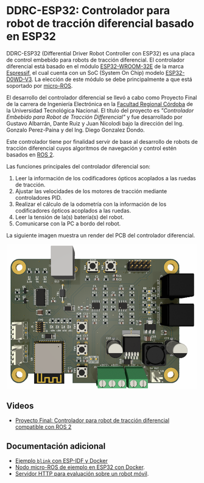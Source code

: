 # DDRC-ESP32: Controlador para robot de tracción diferencial basado en ESP32

DDRC-ESP32 (Differential Driver Robot Controller con ESP32) es una placa de control embebido para robots de tracción diferencial. 
El controlador diferencial está basado en el módulo [ESP32-WROOM-32E](https://www.espressif.com/sites/default/files/documentation/esp32-wroom-32e_esp32-wroom-32ue_datasheet_en.pdf) de la marca [Espressif](https://www.espressif.com/), el cual cuenta con un SoC (System On Chip) modelo [ESP32-D0WD-V3](https://www.espressif.com/sites/default/files/documentation/esp32_datasheet_en.pdf).
La elección de este módulo se debe principalmente a que está soportado por [micro-ROS](https://micro.ros.org/docs/overview/hardware/). 

El desarrollo del controlador diferencial se llevó a cabo como Proyecto Final de la carrera de Ingeniería Electrónica en la [Facultad Regional Córdoba](https://www.frc.utn.edu.ar/) de la Universidad Tecnológica Nacional.
El título del proyecto es _"Controlador Embebido para Robot de Tracción Differencial"_ y fue desarrollado por Gustavo Albarrán, Dante Ruiz y Juan Nicolodi bajo la dirección del Ing. Gonzalo Perez-Paina y del Ing. Diego Gonzalez Dondo.

Este controlador tiene por finalidad servir de base al desarrollo de robots de tracción diferencial cuyos algoritmos de navegación y control estén basados en [ROS 2](http://docs.ros.org/).

Las funciones principales del controlador diferencial son:
1. Leer la información de los codificadores ópticos acoplados a las ruedas de tracción.
1. Ajustar las velocidades de los motores de tracción mediante controladores PID.
1. Realizar el cálculo de la odometrı́a con la información de los codificadores ópticos acoplados a las ruedas.
1. Leer la tensión de la(s) batería(s) del robot.
1. Comunicarse con la PC a bordo del robot.

La siguiente imagen muestra un render del PCB del controlador diferencial.
<p align="center">
  <img src="doc/ddrc_esp32_pcb_render.png" alt="DDRC-ESP32render" width="500"/>
</p>

## Videos

* [Proyecto Final: Controlador para robot de tracción diferencial compatible con ROS 2](https://www.youtube.com/watch?v=9FsznQ60jsQ&ab_channel=CIIIUTN-FRC)

## Documentación adicional

* [Ejemplo `blink` con ESP-IDF y Docker](doc/IDFBlinkDocker.md)
* [Nodo micro-ROS de ejemplo en ESP32 con Docker](doc/ESP32MicroROS.md).
* [Servidor HTTP para evaluación sobre un robot móvil](doc/HTTPServerDDR.md).
